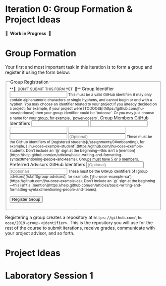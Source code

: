 # Iteration 0: Group Formation & Project Ideas

**🚧  Work in Progress  🚧**

# Group Formation

Your first and most important task in this iteration is to form a group and register it using the form below:

<form method="POST" action="https://roboose.herokuapp.com/groups">
<fieldset markdown="1">

<legend>Group Registration</legend>

<small>
**🚧  DON’T SUBMIT THIS FORM YET  🚧**
</small>

<label>
Group Identifier  
<input type="text" name="identifier">  
</label>
<small>
This must be a valid GitHub identifier: it may only contain alphanumeric characters or single hyphens, and cannot begin or end with a hyphen.  
You may choose an identifier related to your project if you already decided on a project; for example, if your project were [TODOOSE](https://github.com/jhu-oose/todoose) then your group identifier could be `todoose`. Or you may just choose a name for your group, for example, `power-oosers`.
</small>

<label>
Group Members GitHub Identifiers  
<input type="text" name="member[]">  
<input type="text" name="member[]">  
<input type="text" name="member[]">  
<input type="text" name="member[]">  
<input type="text" name="member[]">  
<input type="text" name="member[]" placeholder="(Optional)">  
</label>
<small>
These must be the GitHub identifiers of [registered students](/assignments/0#onboarding), for example, [`jhu-oose-example-student`](https://github.com/jhu-oose-example-student).  
Don’t include an `@` sign at the beginning—this isn’t a [mention](https://help.github.com/en/articles/basic-writing-and-formatting-syntax#mentioning-people-and-teams).  
Groups must have 5 or 6 members.  
</small>

<label>
Preferred Advisors GitHub Identifiers  
<input type="text" name="advisor[]" placeholder="(Optional)">  
<input type="text" name="advisor[]" placeholder="(Optional)">  
</label>
<small>
These must be the GitHub identifiers of [group advisors](/staff#group-advisors), for example, [`jhu-oose-example-ca`](https://github.com/jhu-oose-example-ca).  
Don’t include an `@` sign at the beginning—this isn’t a [mention](https://help.github.com/en/articles/basic-writing-and-formatting-syntax#mentioning-people-and-teams).  
</small>

<button>Register Group</button>

</fieldset>
</form>

Registering a group creates a repository at `https://github.com/jhu-oose/2019-group-<identifier>`. This is the repository you will use for the rest of the course to submit iterations, receive grades, communicate with your project advisor, and so forth.

# Project Ideas

# Laboratory Session 1
